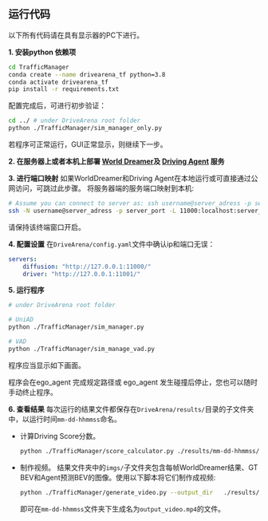 ## 运行代码

以下所有代码请在具有显示器的PC下进行。

**1. 安装python 依赖项**
```bash
cd TrafficManager
conda create --name drivearena_tf python=3.8
conda activate drivearena_tf
pip install -r requirements.txt
```

配置完成后，可进行初步验证：
```bash
cd ../ # under DriveArena root folder
python ./TrafficManager/sim_manager_only.py
``` 
若程序可正常运行，GUI正常显示，则继续下一步。

**2. 在服务器上或者本机上部署 [World Dreamer](../../WorldDreamer/docs/GETTING_STARTED_CN.md)及 [Driving Agent](../../DrivingAgents/UniAD/README_CN.md) 服务**   
<!-- 详细说明： <span style="color: red;">此处需要link到相关文档</span> -->

**3. 进行端口映射**
如果WorldDreamer和Driving Agent在本地运行或可直接通过公网访问，可跳过此步骤。
将服务器端的服务端口映射到本机:
```bash
# Assume you can connect to server as: ssh username@server_adress -p server_port
ssh -N username@server_adress -p server_port -L 11000:localhost:server_diffusion_port -L 11001:localhost:server_driver_port
```
请保持该终端窗口开启。

**4. 配置设置**
在`DriveArena/config.yaml`文件中确认ip和端口无误：
    
```yaml
servers:
    diffusion: "http://127.0.0.1:11000/"
    driver: "http://127.0.0.1:11001/"
```

**5. 运行程序**
```bash
# under DriveArena root folder

# UniAD
python ./TrafficManager/sim_manager.py

# VAD
python ./TrafficManager/sim_manage_vad.py
``` 
程序应当显示如下画面。

程序会在ego_agent 完成规定路径或 ego_agent 发生碰撞后停止，您也可以随时手动终止程序。

**6. 查看结果**
   每次运行的结果文件都保存在`DriveArena/results/`目录的子文件夹中，以运行时间`mm-dd-hhmmss`命名。
   - 计算Driving Score分数。
        ```bash
        python ./TrafficManager/score_calculator.py ./results/mm-dd-hhmmss/ # modify to real path
        ```
   - 制作视频。
        结果文件夹中的`imgs/`子文件夹包含每帧WorldDreamer结果、GT BEV和Agent预测BEV的图像。使用以下脚本将它们制作成视频:

        ```bash
        python ./TrafficManager/generate_video.py --output_dir   ./results/mm-dd-hhmmss/ # modify to real path
        ```

        即可在`mm-dd-hhmmss`文件夹下生成名为`output_video.mp4`的文件。

    